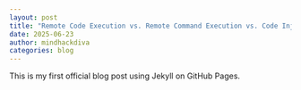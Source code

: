 ```yaml
---
layout: post
title: "Remote Code Execution vs. Remote Command Execution vs. Code Injection vs. Command Injection vs. RCE"
date: 2025-06-23
author: mindhackdiva
categories: blog
---
```


This is my first official blog post using Jekyll on GitHub Pages.

